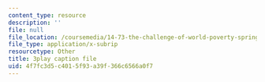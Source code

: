 ```yaml
---
content_type: resource
description: ''
file: null
file_location: /coursemedia/14-73-the-challenge-of-world-poverty-spring-2011/4f7fc3d5c4015f93a39f366c6566a0f7_qAS8Kh2pz9o.vtt
file_type: application/x-subrip
resourcetype: Other
title: 3play caption file
uid: 4f7fc3d5-c401-5f93-a39f-366c6566a0f7
---
```

